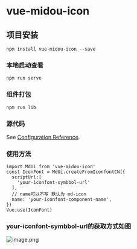 # vue-midou-icon

## 项目安装
```
npm install vue-midou-icon --save
```

### 本地启动查看
```
npm run serve
```

### 组件打包
```
npm run lib
```

### 源代码
See [Configuration Reference](https://github.com/songxuecc/vue-midou-icon).

### 使用方法
```javaecript
import MdUi from 'vue-midou-icon'
const IconFont = MdUi.createFromIconfontCN({
  scriptUrl:[
    'your-iconfont-symbbol-url'
  ],
  // name可以不写 默认为 md-icon
  name: 'your-iconfont-component-name',
})
Vue.use(IconFont)
```
### your-iconfont-symbbol-url的获取方式如图


![image.png](https://p3-juejin.byteimg.com/tos-cn-i-k3u1fbpfcp/21bd074925a848c1aeac36530d33d6db~tplv-k3u1fbpfcp-watermark.image)